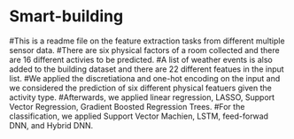 # Smart-building

#This is a readme file on the feature extraction tasks from different multiple sensor data.
#There are six physical factors of a room collected and there are 16 different activies to be predicted. 
#A list of weather events is also added to the building dataset and there are 22 different featues in the input list.
#We applied the discretiationa and one-hot encoding on the input and we considered the prediction of six different physical featuers given the activity type.
#Afterwards, we applied linear regression, LASSO, Support Vector Regression, Gradient Boosted Regression Trees.
#For the classification, we applied Support Vector Machien, LSTM, feed-forwad DNN, and Hybrid DNN.
